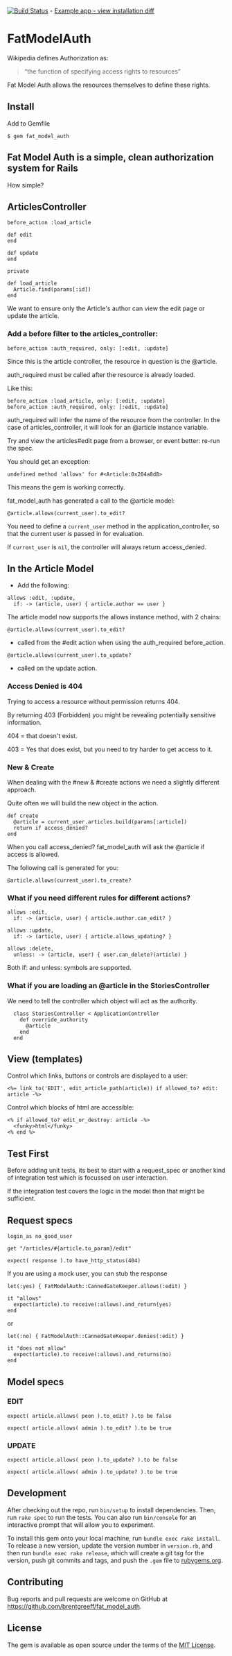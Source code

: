 [![Build Status](https://semaphoreci.com/api/v1/brentgreeff/fat_model_auth/branches/master/badge.svg)](https://semaphoreci.com/brentgreeff/fat_model_auth) - [Example app - view installation diff](https://github.com/brentgreeff/basic_rails_5_api/commit/6f0cedff4077c1609d32567bfb889fc8fa908db7)

# FatModelAuth

Wikipedia defines Authorization as:

> “the function of specifying access rights to resources”

Fat Model Auth allows the resources themselves to define these rights.

## Install

Add to Gemfile

    $ gem fat_model_auth

## Fat Model Auth is a simple, clean authorization system for Rails

How simple?

## ArticlesController

```
before_action :load_article

def edit
end

def update
end

private

def load_article
  Article.find(params[:id])
end
```

We want to ensure only the Article's author can view the edit page or update the article.

### Add a before filter to the articles_controller:

`before_action :auth_required, only: [:edit, :update]`

Since this is the article controller, the resource in question is the @article.

auth_required must be called after the resource is already loaded.

Like this:

```
before_action :load_article, only: [:edit, :update]
before_action :auth_required, only: [:edit, :update]
```

auth_required will infer the name of the resource from the controller. In the case of articles_controller, it will look for an @article instance variable.

Try and view the articles#edit page from a browser, or event better: re-run the spec.

You should get an exception:

`undefined method 'allows' for #<Article:0x204a8d8>`

This means the gem is working correctly.

fat_model_auth has generated a call to the @article model:

`@article.allows(current_user).to_edit?`

You need to define a `current_user` method in the application_controller, so that the current user is passed in for evaluation.

If `current_user` is `nil`, the controller will always return access_denied.


## In the Article Model

* Add the following:

```
allows :edit, :update,
  if: -> (article, user) { article.author == user }
```

The article model now supports the allows instance method, with 2 chains:

`@article.allows(current_user).to_edit?`

- called from the #edit action when using the auth_required before_action.

`@article.allows(current_user).to_update?`

- called on the update action.

### Access Denied is 404

Trying to access a resource without permission returns 404.

By returning 403 (Forbidden) you might be revealing potentially sensitive information.

404 = that doesn't exist.

403 = Yes that does exist, but you need to try harder to get access to it.


### New & Create

When dealing with the #new & #create actions we need a slightly different approach.

Quite often we will build the new object in the action.

```
def create
  @article = current_user.articles.build(params[:article])
  return if access_denied?
end
```

When you call access_denied? fat_model_auth will ask the @article if access is allowed.

The following call is generated for you:

`@article.allows(current_user).to_create?`


### What if you need different rules for different actions?

```
allows :edit,
  if: -> (article, user) { article.author.can_edit? }

allows :update,
  if: -> (article, user) { article.allows_updating? }

allows :delete,
  unless: -> (article, user) { user.can_delete?(article) }
```

Both if: and unless: symbols are supported.


### What if you are loading an @article in the StoriesController

We need to tell the controller which object will act as the authority.

      class StoriesController < ApplicationController
        def override_authority
          @article
        end
      end


## View (templates)

Control which links, buttons or controls are displayed to a user:

`<%= link_to('EDIT', edit_article_path(article)) if allowed_to? edit: article -%>`


Control which blocks of html are accessible:

```
<% if allowed_to? edit_or_destroy: article -%>
  <funky>html</funky>
<% end %>
```


## Test First

Before adding unit tests, its best to start with a request_spec or another kind of integration test which is focussed on user interaction.

If the integration test covers the logic in the model then that might be sufficient.

## Request specs
```
login_as no_good_user

get "/articles/#{article.to_param}/edit"

expect( response ).to have_http_status(404)
```

If you are using a mock user, you can stub the response

```
let(:yes) { FatModelAuth::CannedGateKeeper.allows(:edit) }

it "allows"
  expect(article).to receive(:allows).and_return(yes)
end
```

or

```
let(:no) { FatModelAuth::CannedGateKeeper.denies(:edit) }

it "does not allow"
  expect(article).to receive(:allows).and_returns(no)
end
```

## Model specs

### EDIT

`expect( article.allows( peon ).to_edit? ).to be false`

`expect( article.allows( admin ).to_edit? ).to be true`

### UPDATE

`expect( article.allows( peon ).to_update? ).to be false`

`expect( article.allows( admin ).to_update? ).to be true`


## Development

After checking out the repo, run `bin/setup` to install dependencies. Then, run `rake spec` to run the tests. You can also run `bin/console` for an interactive prompt that will allow you to experiment.

To install this gem onto your local machine, run `bundle exec rake install`. To release a new version, update the version number in `version.rb`, and then run `bundle exec rake release`, which will create a git tag for the version, push git commits and tags, and push the `.gem` file to [rubygems.org](https://rubygems.org).

## Contributing

Bug reports and pull requests are welcome on GitHub at https://github.com/brentgreeff/fat_model_auth.

## License

The gem is available as open source under the terms of the [MIT License](https://opensource.org/licenses/MIT).
